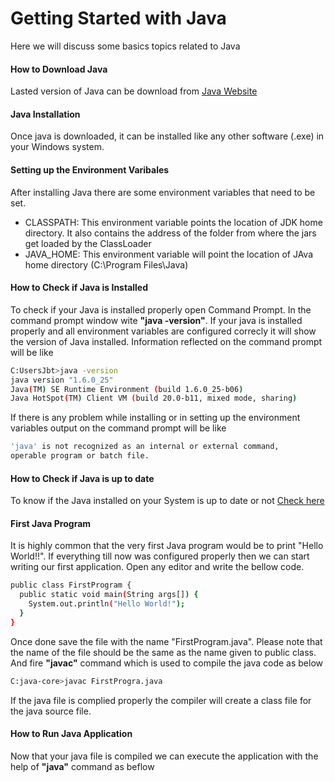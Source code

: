 # Getting Started with Java 
Here we will discuss some basics topics related to Java

#### How to Download Java
Lasted version of Java can be download from [Java Website](http://www.oracle.com/technetwork/java/javase/downloads/jdk8-downloads-2133151.html)

#### Java Installation
Once java is downloaded, it can be installed like any other software (.exe) in your Windows system. 

#### Setting up the Environment Varibales
After installing Java there are some environment variables that need to be set.
 - CLASSPATH: This environment variable points the location of JDK home directory. It also contains the address of the folder from where the jars get loaded by the ClassLoader 
 - JAVA_HOME: This environment variable will point the location of JAva home directory (C:\Program Files\Java)
 
#### How to Check if Java is Installed 
To check if your Java is installed properly open Command Prompt. In the command prompt window wite **"java -version"**. If your java is installed properly and all environment variables are configured correcly it will show the version of Java installed. Information reflected on the command prompt will be like
```sh
C:UsersJbt>java -version
java version "1.6.0_25"
Java(TM) SE Runtime Environment (build 1.6.0_25-b06)
Java HotSpot(TM) Client VM (build 20.0-b11, mixed mode, sharing)
```
If there is any problem while installing or in setting up the environment variables output on the command prompt will be like
```sh
'java' is not recognized as an internal or external command,
operable program or batch file.
```

#### How to Check if Java is up to date
To know if the Java installed on your System is up to date or not [Check here](http://www.java.com/en/download/installed.jsp)

#### First Java Program
It is highly common that the very first Java program would be to print "Hello World!!". 
If everything till now was configured properly then we can start writing our first application. Open any editor and write the bellow code.
```sh
public class FirstProgram {
  public static void main(String args[]) {
    System.out.println("Hello World!");
  }
}
```
Once done save the file with the name "FirstProgram.java". Please note that the name of the file should be the same as the name given to public class. And fire **"javac"** command which is used to compile the java code as below
```sh
C:java-core>javac FirstProgra.java
```
If the java file is complied properly the compiler will create a class file for the java source file.

#### How to Run Java Application
Now that your java file is compiled we can execute the application with the help of **"java"** command as beflow
